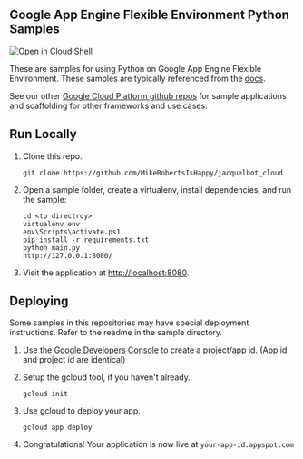 ## Google App Engine Flexible Environment Python Samples

[![Open in Cloud Shell][shell_img]][shell_link]

[shell_img]: http://gstatic.com/cloudssh/images/open-btn.png
[shell_link]: https://console.cloud.google.com/cloudshell/open?git_repo=https://github.com/GoogleCloudPlatform/python-docs-samples&page=editor&open_in_editor=appengine/flexible/README.md

These are samples for using Python on Google App Engine Flexible Environment. These samples are typically referenced from the [docs](https://cloud.google.com/appengine/docs).

See our other [Google Cloud Platform github repos](https://github.com/GoogleCloudPlatform) for sample applications and
scaffolding for other frameworks and use cases.

## Run Locally

1. Clone this repo.

   ```
   git clone https://github.com/MikeRobertsIsHappy/jacquelbot_cloud

   ```

2. Open a sample folder, create a virtualenv, install dependencies, and run the sample:

   ```
   cd <to directroy>
   virtualenv env
   env\Scripts\activate.ps1
   pip install -r requirements.txt
   python main.py
   http://127.0.0.1:8080/
   ```

3. Visit the application at [http://localhost:8080](http://localhost:8080).


## Deploying

Some samples in this repositories may have special deployment instructions. Refer to the readme in the sample directory.

1. Use the [Google Developers Console](https://console.developer.google.com)  to create a project/app id. (App id and project id are identical)

2. Setup the gcloud tool, if you haven't already.

   ```
   gcloud init
   ```

3. Use gcloud to deploy your app.

   ```
   gcloud app deploy
   ```

4. Congratulations!  Your application is now live at `your-app-id.appspot.com`